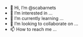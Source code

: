 - 👋 Hi, I’m @scabarnets
- 👀 I’m interested in ...
- 🌱 I’m currently learning ...
- 💞️ I’m looking to collaborate on ...
- 📫 How to reach me ...

<!---
scabarnets/scabarnets is a ✨ special ✨ repository because its `README.md` (this file) appears on your GitHub profile.
You can click the Preview link to take a look at your changes.
--->

